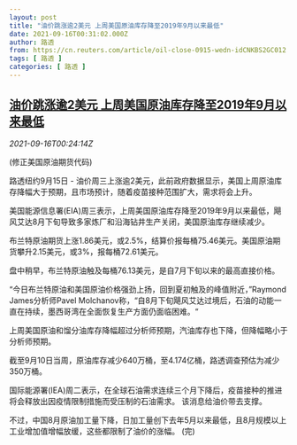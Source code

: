 ```yaml
---
layout: post
title: "油价跳涨逾2美元 上周美国原油库存降至2019年9月以来最低"
date: 2021-09-16T00:31:02.000Z
author: 路透
from: https://cn.reuters.com/article/oil-close-0915-wedn-idCNKBS2GC012
tags: [ 路透 ]
categories: [ 路透 ]
---
```

<!--1631752262000-->
[油价跳涨逾2美元 上周美国原油库存降至2019年9月以来最低](https://cn.reuters.com/article/oil-close-0915-wedn-idCNKBS2GC012)
------

<div>
<div><i>2021-09-16T00:24:14Z</i></div><p>(修正美国原油期货代码)</p><p>路透纽约9月15日 - 油价周三上涨逾2美元，此前政府数据显示，美国上周原油库存降幅大于预期，且市场预计，随着疫苗接种范围扩大，需求将会上升。</p><p>美国能源信息署(EIA)周三表示，上周美国原油库存降至2019年9月以来最低，飓风艾达8月下旬导致多家炼厂和沿海钻井生产关闭，美国原油库存继续减少。</p><p>布兰特原油期货上涨1.86美元，或2.5%，结算价报每桶75.46美元。美国原油期货攀升2.15美元，或3%，报每桶72.61美元。</p><p>盘中稍早，布兰特原油触及每桶76.13美元，是自7月下旬以来的最高直接价格。</p><p>“今日布兰特原油和美国原油价格强劲上扬，回到夏初触及的峰值附近，”Raymond James分析师Pavel Molchanov称，“自8月下旬飓风艾达过境后，石油的动能一直在持续，墨西哥湾在全面恢复生产方面仍面临困难。“</p><p>上周美国原油和馏分油库存降幅超过分析师预期，汽油库存也下降，但降幅略小于分析师预期。</p><p>截至9月10日当周，原油库存减少640万桶，至4.174亿桶，路透调查预估为减少350万桶。</p><p>国际能源署(IEA)周二表示，在全球石油需求连续三个月下降后，疫苗接种的推进将会释放出因疫情限制措施而受压制的石油需求。 该消息给油价带去支撑。</p><p>不过，中国8月原油加工量下降，日加工量创下去年5月以来最低，且8月规模以上工业增加值增幅放缓，这些都限制了油价的涨幅。 (完)</p>
</div>

